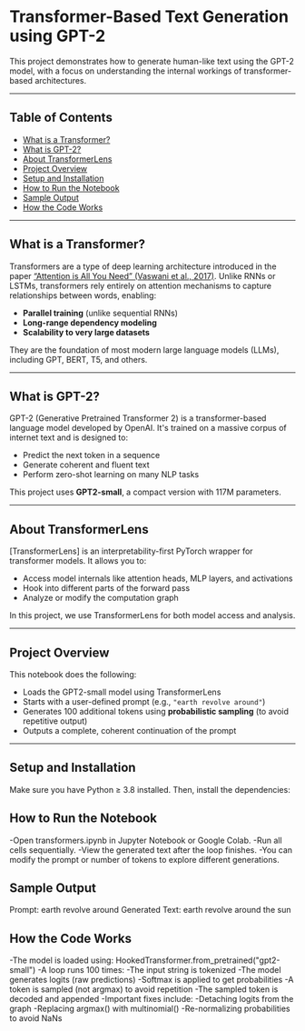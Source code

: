 # Transformer-Based Text Generation using GPT-2

This project demonstrates how to generate human-like text using the GPT-2 model, with a focus on understanding the internal workings of transformer-based architectures.

---

## Table of Contents

- [What is a Transformer?](#what-is-a-transformer)
- [What is GPT-2?](#what-is-gpt-2)
- [About TransformerLens](#about-transformerlens)
- [Project Overview](#project-overview)
- [Setup and Installation](#setup-and-installation)
- [How to Run the Notebook](#how-to-run-the-notebook)
- [Sample Output](#sample-output)
- [How the Code Works](#how-the-code-works)

---

## What is a Transformer?

Transformers are a type of deep learning architecture introduced in the paper [“Attention is All You Need” (Vaswani et al., 2017)](https://arxiv.org/abs/1706.03762). Unlike RNNs or LSTMs, transformers rely entirely on attention mechanisms to capture relationships between words, enabling:

- **Parallel training** (unlike sequential RNNs)
- **Long-range dependency modeling**
- **Scalability to very large datasets**

They are the foundation of most modern large language models (LLMs), including GPT, BERT, T5, and others.

---

## What is GPT-2?

GPT-2 (Generative Pretrained Transformer 2) is a transformer-based language model developed by OpenAI. It's trained on a massive corpus of internet text and is designed to:

- Predict the next token in a sequence
- Generate coherent and fluent text
- Perform zero-shot learning on many NLP tasks

This project uses **GPT2-small**, a compact version with 117M parameters.

---

## About TransformerLens

[TransformerLens] is an interpretability-first PyTorch wrapper for transformer models. It allows you to:

- Access model internals like attention heads, MLP layers, and activations
- Hook into different parts of the forward pass
- Analyze or modify the computation graph

In this project, we use TransformerLens for both model access and analysis.

---

## Project Overview

This notebook does the following:

- Loads the GPT2-small model using TransformerLens
- Starts with a user-defined prompt (e.g., `"earth revolve around"`)
- Generates 100 additional tokens using **probabilistic sampling** (to avoid repetitive output)
- Outputs a complete, coherent continuation of the prompt

---

## Setup and Installation

Make sure you have Python ≥ 3.8 installed. Then, install the dependencies:


## How to Run the Notebook
-Open transformers.ipynb in Jupyter Notebook or Google Colab.
-Run all cells sequentially.
-View the generated text after the loop finishes.
-You can modify the prompt or number of tokens to explore different generations.

## Sample Output
Prompt: earth revolve around
Generated Text:
earth revolve around the sun

## How the Code Works
-The model is loaded using:
                          HookedTransformer.from_pretrained("gpt2-small")
-A loop runs 100 times:
 -The input string is tokenized
 -The model generates logits (raw predictions)
 -Softmax is applied to get probabilities
 -A token is sampled (not argmax) to avoid repetition
 -The sampled token is decoded and appended
-Important fixes include:
 -Detaching logits from the graph
 -Replacing argmax() with multinomial()
 -Re-normalizing probabilities to avoid NaNs

